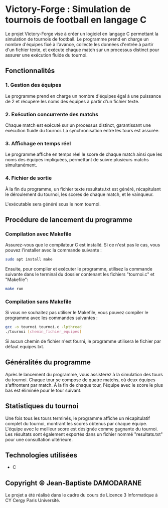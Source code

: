 # Victory-Forge : Simulation de tournois de football en langage C

Le projet Victory-Forge vise à créer un logiciel en langage C permettant la simulation de tournois de football. Le programme prend en charge un nombre d'équipes fixé à l'avance, collecte les données d'entrée à partir d'un fichier texte, et exécute chaque match sur un processus distinct pour assurer une exécution fluide du tournoi.


## Fonctionnalités

### 1. Gestion des équipes

Le programme prend en charge un nombre d'équipes égal à une puissance de 2 et récupère les noms des équipes à partir d'un fichier texte.

### 2. Exécution concurrente des matchs 

Chaque match est exécuté sur un processus distinct, garantissant une exécution fluide du tournoi. La synchronisation entre les tours est assurée.

### 3. Affichage en temps réel 

Le programme affiche en temps réel le score de chaque match ainsi que les noms des équipes impliquées, permettant de suivre plusieurs matchs simultanément.

### 4. Fichier de sortie

À la fin du programme, un fichier texte resultats.txt est généré, récapitulant le déroulement du tournoi, les scores de chaque match, et le vainqueur.



L'exécutable sera généré sous le nom tournoi.

## Procédure de lancement du programme

### Compilation avec Makefile

Assurez-vous que le compilateur C est installé. Si ce n'est pas le cas, vous pouvez l'installer avec la commande suivante :

```bash
sudo apt install make
```

Ensuite, pour compiler et exécuter le programme, utilisez la commande suivante dans le terminal du dossier contenant les fichiers "tournoi.c" et "Makefile":

```bash
make run
```

### Compilation sans Makefile

Si vous ne souhaitez pas utiliser le Makefile, vous pouvez compiler le programme avec les commandes suivantes :

```bash
gcc -o tournoi tournoi.c -lpthread
./tournoi [chemin_fichier_equipes]
```

Si aucun chemin de fichier n'est fourni, le programme utilisera le fichier par défaut equipes.txt.

## Généralités du programme

Après le lancement du programme, vous assisterez à la simulation des tours du tournoi. Chaque tour se compose de quatre matchs, où deux équipes s'affrontent par match. À la fin de chaque tour, l'équipe avec le score le plus bas est éliminée pour le tour suivant.

## Statistiques du tournoi

Une fois tous les tours terminés, le programme affiche un récapitulatif complet du tournoi, montrant les scores obtenus par chaque équipe. L'équipe avec le meilleur score est désignée comme gagnante du tournoi. Les résultats sont également exportés dans un fichier nommé "resultats.txt" pour une consultation ultérieure.



## Technologies utilisées

- C

## Copyright © Jean-Baptiste DAMODARANE

Le projet a été réalisé dans le cadre du cours de Licence 3 Informatique à CY Cergy Paris Université.
